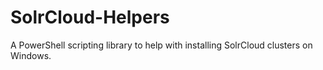 # SolrCloud-Helpers
A PowerShell scripting library to help with installing SolrCloud clusters on Windows.
